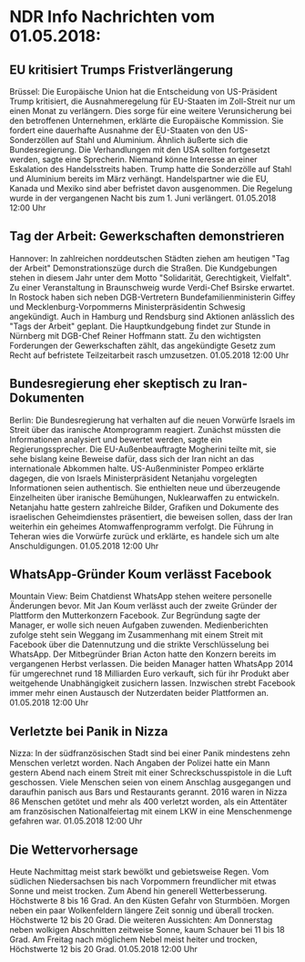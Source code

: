 # NDR Info Nachrichten vom 01.05.2018:


## EU kritisiert Trumps Fristverlängerung
Brüssel: Die Europäische Union hat die Entscheidung von US-Präsident Trump kritisiert, die Ausnahmeregelung für EU-Staaten im Zoll-Streit nur um einen Monat zu verlängern. Dies sorge für eine weitere Verunsicherung bei den betroffenen Unternehmen, erklärte die Europäische Kommission. Sie fordert eine dauerhafte Ausnahme der EU-Staaten von den US-Sonderzöllen auf Stahl und Aluminium. Ähnlich äußerte sich die Bundesregierung. Die Verhandlungen mit den USA sollten fortgesetzt werden, sagte eine Sprecherin. Niemand könne Interesse an einer Eskalation des Handelsstreits haben. Trump hatte die Sonderzölle auf Stahl und Aluminium bereits im März verhängt. Handelspartner wie die EU, Kanada und Mexiko sind aber befristet davon ausgenommen. Die Regelung wurde in der vergangenen Nacht bis zum 1. Juni verlängert. 01.05.2018 12:00 Uhr 

## Tag der Arbeit: Gewerkschaften demonstrieren
Hannover: In zahlreichen norddeutschen Städten ziehen am heutigen "Tag der Arbeit" Demonstrationszüge durch die Straßen. Die Kundgebungen stehen in diesem Jahr unter dem Motto "Solidarität, Gerechtigkeit, Vielfalt". Zu einer Veranstaltung in Braunschweig wurde Verdi-Chef Bsirske erwartet. In Rostock haben sich neben DGB-Vertretern Bundefamilienministerin Giffey und Mecklenburg-Vorpommerns Ministerpräsidentin Schwesig angekündigt. Auch in Hamburg und Rendsburg sind Aktionen anlässlich des "Tags der Arbeit" geplant. Die Hauptkundgebung findet zur Stunde in Nürnberg mit DGB-Chef Reiner Hoffmann statt. Zu den wichtigsten Forderungen der Gewerkschaften zählt, das angekündigte Gesetz zum Recht auf befristete Teilzeitarbeit rasch umzusetzen. 01.05.2018 12:00 Uhr 

## Bundesregierung eher skeptisch zu Iran-Dokumenten
Berlin: Die Bundesregierung hat verhalten auf die neuen Vorwürfe Israels im Streit über das iranische Atomprogramm reagiert. Zunächst müssten die Informationen analysiert und bewertet werden, sagte ein Regierungssprecher. Die EU-Außenbeauftragte Mogherini teilte mit, sie sehe bislang keine Beweise dafür, dass sich der Iran nicht an das internationale Abkommen halte. US-Außenminister Pompeo erklärte dagegen, die von Israels Ministerpräsident Netanjahu vorgelegten Informationen seien authentisch. Sie enthielten neue und überzeugende Einzelheiten über iranische Bemühungen, Nuklearwaffen zu entwickeln. Netanjahu hatte gestern zahlreiche Bilder, Grafiken und Dokumente des israelischen Geheimdienstes präsentiert, die beweisen sollen, dass der Iran weiterhin ein geheimes Atomwaffenprogramm verfolgt. Die Führung in Teheran wies die Vorwürfe zurück und erklärte, es handele sich um alte Anschuldigungen. 01.05.2018 12:00 Uhr 

## WhatsApp-Gründer Koum verlässt Facebook
Mountain View: Beim Chatdienst WhatsApp stehen weitere personelle Änderungen bevor. Mit Jan Koum verlässt auch der zweite Gründer der Plattform den Mutterkonzern Facebook. Zur Begründung sagte der Manager, er wolle sich neuen Aufgaben zuwenden. Medienberichten zufolge steht sein Weggang im Zusammenhang mit einem Streit mit Facebook über die Datennutzung und die strikte Verschlüsselung bei WhatsApp. Der Mitbegründer Brian Acton hatte den Konzern bereits im vergangenen Herbst verlassen. Die beiden Manager hatten WhatsApp 2014 für umgerechnet rund 18 Milliarden Euro verkauft, sich für ihr Produkt aber weitgehende Unabhängigkeit zusichern lassen. Inzwischen strebt Facebook immer mehr einen Austausch der Nutzerdaten beider Plattformen an. 01.05.2018 12:00 Uhr 

## Verletzte bei Panik in Nizza
Nizza: In der südfranzösischen Stadt sind bei einer Panik mindestens zehn Menschen verletzt worden. Nach Angaben der Polizei hatte ein Mann gestern Abend nach einem Streit mit einer Schreckschusspistole in die Luft geschossen. Viele Menschen seien von einem Anschlag ausgegangen und daraufhin panisch aus Bars und Restaurants gerannt. 2016 waren in Nizza 86 Menschen getötet und mehr als 400 verletzt worden, als ein Attentäter am französischen Nationalfeiertag mit einem LKW in eine Menschenmenge gefahren war. 01.05.2018 12:00 Uhr 

## Die Wettervorhersage
Heute Nachmittag meist stark bewölkt und gebietsweise Regen. Vom südlichen Niedersachsen bis nach Vorpommern freundlicher mit etwas Sonne und meist trocken. Zum Abend hin generell Wetterbesserung. Höchstwerte 8 bis 16 Grad. An den Küsten Gefahr von Sturmböen. Morgen neben ein paar Wolkenfeldern längere Zeit sonnig und überall trocken. Höchstwerte 12 bis 20 Grad. Die weiteren Aussichten: Am Donnerstag neben wolkigen Abschnitten zeitweise Sonne, kaum Schauer bei 11 bis 18 Grad. Am Freitag nach möglichem Nebel meist heiter und trocken, Höchstwerte 12 bis 20 Grad. 01.05.2018 12:00 Uhr 
